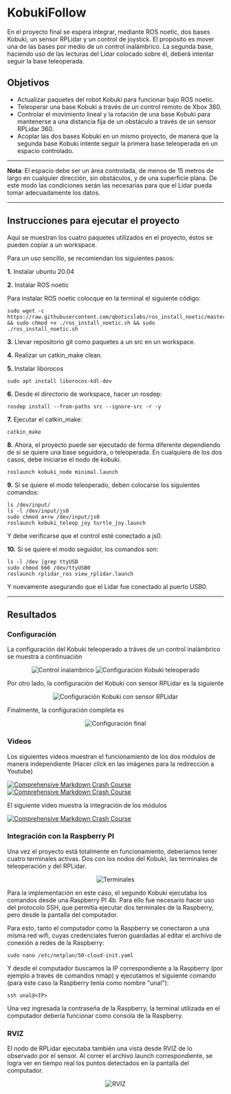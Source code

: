 # KobukiFollow

En el proyecto final se espera integrar, mediante ROS noetic, dos bases Kobuki, un sensor RPLidar y un control de joystick. El propósito es mover una de las bases por medio de un control inalámbrico. La segunda base, haciendo uso de las lecturas del Lidar colocado sobre él, deberá intentar seguir la base teleoperada.

## Objetivos

- Actualizar paquetes del robot Kobuki para funcionar bajo ROS noetic.
- Teleoperar una base Kobuki a través de un control remoto de Xbox 360.
- Controlar el movimiento lineal y la rotación de una base Kobuki para mantenerse a una distancia fija de un obstáculo a través de un sensor RPLidar 360.
- Acoplar las dos bases Kobuki en un mismo proyecto, de manera que la segunda base Kobuki intente seguir la primera base teleoperada en un espacio controlado.

***

**Nota**: El espacio debe ser un área controlada, de menos de 15 metros de largo en cualquier dirección, sin obstáculos, y de una superficie plana. De este modo las condiciones serán las necesarias para que el Lidar pueda tomar adecuadamente los datos.

***

## Instrucciones para ejecutar el proyecto

Aquí se muestran los cuatro paquetes utilizados en el proyecto, éstos se pueden copiar a un workspace. 

Para un uso sencillo, se recomiendan los siguientes pasos:

**1.** Instalar ubuntu 20.04

**2.** Instalar ROS noetic

Para instalar ROS noetic colocque en la terminal el siguiente código:

```
sudo wget -c https://raw.githubusercontent.com/qboticslabs/ros_install_noetic/master/ros_install_noetic.sh && sudo chmod +x ./ros_install_noetic.sh && sudo ./ros_install_noetic.sh
```

**3.** Llevar repositorio git como paquetes a un src en un workspace.

**4.** Realizar un catkin_make clean.

**5.** Instalar liborocos

```
sudo apt install liborocos-kdl-dev
```

**6.** Desde el directorio de workspace, hacer un rosdep:

```
rosdep install --from-paths src --ignore-src -r -y
```

**7.** Ejecutar el catkin_make:

```
catkin_make
```

**8.** Ahora, el proyecto puede ser ejecutado de forma diferente dependiendo de si se quiere una base seguidora, o teleoperada. En cualquiera de los dos casos, debe iniciarse el nodo de kobuki.

```
roslaunch kobuki_node minimal.launch
```

**9.** Si se quiere el modo teleoperado, deben colocarse los siguientes comandos:


```
ls /dev/input/
ls -l /dev/input/js0
sudo chmod a+rw /dev/input/js0
roslaunch kobuki_teleop_joy turtle_joy.launch
```

Y debe verificarse que el control esté conectado a js0.

**10.** Si se quiere el modo seguidor, los comandos son:

```
ls -l /dev |grep ttyUSB
sudo chmod 666 /dev/ttyUSB0
roslaunch rplidar_ros view_rplidar.launch
```
Y nuevamente asegurando que el Lidar fue conectado al puerto USB0.

***

## Resultados

### Configuración

La configuración del Kobuki teleoperado a tráves de un control inalámbrico se muestra a continuación

<p align="center">
<image
  src="/ImagenesFRM/Control.jpg"
  alt="Control inalambrico"
  caption="Control inalambrico">
<image
  src="/ImagenesFRM/Configuracion1.jpg"
  alt="Configuracion Kobuki teleoperado"
  caption="Configuracion Kobuki teleoperado">
</p>

Por otro lado, la configuración del Kobuki con sensor RPLidar es la siguiente

<p align="center">
<image
  src="/ImagenesFRM/Configuracion2.jpg"
  alt="Configuración Kobuki con sensor RPLidar"
  caption="Configuración Kobuki con sensor RPLidar">
</p>

Finalmente, la configuración completa es

<p align="center">
<image
  src="/ImagenesFRM/Configuracion_final.jpg"
  alt="Configuración final"
  caption="Configuración final">
</p>


### Videos

Los siguientes videos muestran el funcionamiento de los dos módulos de manera independiente (Hacer click en las imágenes para la redirección a Youtube)

[![Comprehensive Markdown Crash Course](https://img.youtube.com/vi/Ak0MeOStrAI/mqdefault.jpg)](https://youtube.com/shorts/Ak0MeOStrAI "Video Kobuki teleoperado")
[![Comprehensive Markdown Crash Course](https://img.youtube.com/vi/rHeH8-x1-Hg/mqdefault.jpg)](https://youtu.be/rHeH8-x1-Hg "Video Kobuki con sensor RPLidar")

El siguiente video muestra la integración de los módulos

[![Comprehensive Markdown Crash Course](https://img.youtube.com/vi/0k3onq1sAHE/mqdefault.jpg)](https://youtu.be/0k3onq1sAHE "Video proyecto completo")


### Integración con la Raspberry PI

Una vez el proyecto está totalmente en funcionamiento, deberíamos tener cuatro terminales activas. Dos con los nodos del Kobuki, las terminales de teleoperación y del RPLidar. 

<p align="center">
<image
  src="/ImagenesFRM/Terminales.jpg"
  alt="Terminales"
  caption="Terminales">
</p>

Para la implementación en este caso, el segundo Kobuki ejecutaba los comandos desde una Raspberry PI 4b. Para ello fue necesario hacer uso del protocolo SSH, que permitía ejecutar dos terminales de la Raspberry, pero desde la pantalla del computador. 

Para esto, tanto el computador como la Raspberry se conectaron a una misma red wifi, cuyas credenciales fueron guardadas al editar el archivo de conexión a redes de la Raspberry:

```
sudo nano /etc/netplan/50-cloud-init.yaml
```

Y desde el computador buscamos la IP correspondiente a la Raspberry (por ejemplo a través de comandos nmap) y ejecutamos el siguiente comando (para este caso la Raspberry tenía como nombre "unal"):

```
ssh unal@<IP>
```

Una vez ingresada la contraseña de la Raspberry, la terminal utilizada en el computador debería funcionar como consola de la Raspberry.

### RVIZ

El nodo de RPLidar ejecutaba también una vista desde RVIZ de lo observado por el sensor. Al correr el archivo launch correspondiente, se logra ver en tiempo real los puntos detectados en la pantalla del computador.

<p align="center">
<image
  src="/ImagenesFRM/RVIZ.jpg"
  alt="RVIZ"
  caption="RVIZ">
</p>
